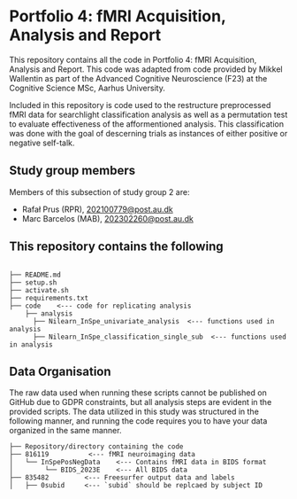 # Portfolio 4: fMRI Acquisition, Analysis and Report
This repository contains all the code in Portfolio 4: fMRI Acquisition, Analysis and Report. This code was adapted from code provided by Mikkel Wallentin as part of the Advanced Cognitive Neuroscience (F23) at the Cognitive Science MSc, Aarhus University. 

Included in this repository is code used to the restructure preprocessed fMRI data for searchlight classification analysis as well as a permutation test to evaluate effectiveness of the afformentioned analysis. This classification was done with the goal of descerning trials as instances of either positive or negative self-talk.

## Study group members
Members of this subsection of study group 2 are: 

- Rafał Prus (RPR), [202100779@post.au.dk](mailto:202100779@post.au.dk)
- Marc Barcelos (MAB), [202302260@post.au.dk](mailto:202302260@post.au.dk)

## This repository contains the following

```

├── README.md
├── setup.sh
├── activate.sh
├── requirements.txt       
├── code    <--- code for replicating analysis
    ├── analysis   
      ├── Nilearn_InSpe_univariate_analysis  <--- functions used in analysis
      ├── Nilearn_InSpe_classification_single_sub  <--- functions used in analysis
```

## Data Organisation
The raw data used when running these scripts cannot be published on GitHub due to GDPR constraints, but all analysis steps are evident in the provided scripts. The data utilized in this study was structured in the following manner, and running the code requires you to have your data organized in the same manner.

````
├── Repository/directory containing the code
├── 816119          <--- fMRI neuroimaging data
│   └── InSpePosNegData    <--- Contains fMRI data in BIDS format
│        └── BIDS_2023E    <--- All BIDS data
├── 835482         <--- Freesurfer output data and labels
│   ├── 0subid     <--- `subid` should be replcaed by subject ID
````
